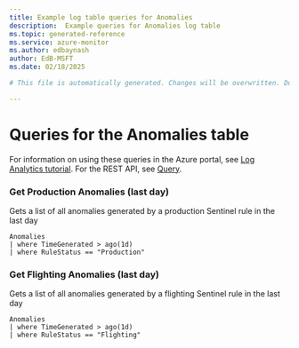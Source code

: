 ```yaml
---
title: Example log table queries for Anomalies
description:  Example queries for Anomalies log table
ms.topic: generated-reference
ms.service: azure-monitor
ms.author: edbaynash
author: EdB-MSFT
ms.date: 02/18/2025

# This file is automatically generated. Changes will be overwritten. Do not change this file directly. 

---
```


# Queries for the Anomalies table

For information on using these queries in the Azure portal, see [Log Analytics tutorial](/azure/azure-monitor/logs/log-analytics-tutorial). For the REST API, see [Query](/rest/api/loganalytics/query).


### Get Production Anomalies (last day)  


Gets a list of all anomalies generated by a production Sentinel rule in the last day  

```query
Anomalies
| where TimeGenerated > ago(1d)
| where RuleStatus == "Production"
```



### Get Flighting Anomalies (last day)  


Gets a list of all anomalies generated by a flighting Sentinel rule in the last day  

```query
Anomalies
| where TimeGenerated > ago(1d)
| where RuleStatus == "Flighting"
```


